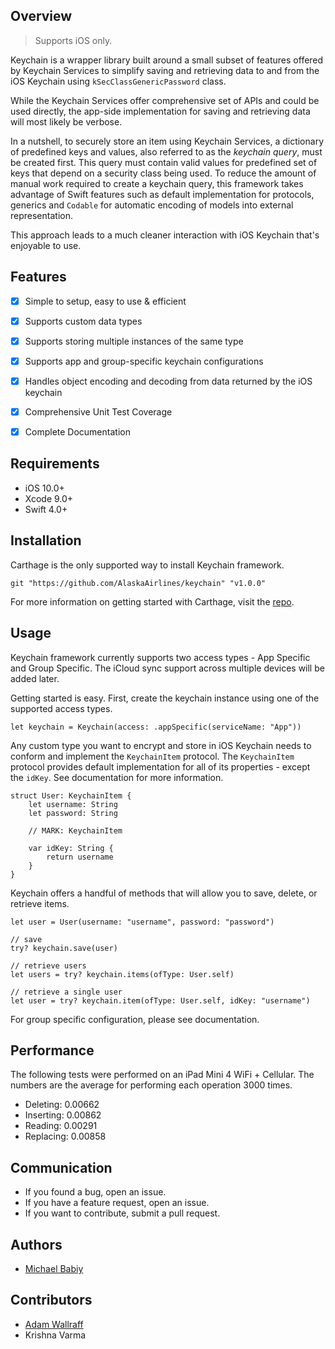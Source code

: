 ## Overview

> Supports iOS only.  

Keychain is a wrapper library built around a small subset of features offered by Keychain Services to simplify saving and retrieving data to and from the iOS Keychain using `kSecClassGenericPassword` class.

While the Keychain Services offer comprehensive set of APIs and could be used directly, the app-side implementation for saving and retrieving data will most likely be verbose.

In a nutshell, to securely store an item using Keychain Services, a dictionary of predefined keys and values, also referred to as the _keychain query_, must be created first. This query must contain valid values for predefined set of keys that depend on a security class being used. To reduce the amount of manual work required to create a keychain query, this framework takes advantage of Swift features such as default implementation for protocols, generics and `Codable` for automatic encoding of models into external representation.

This approach leads to a much cleaner interaction with iOS Keychain that's enjoyable to use.


## Features
- [x] Simple to setup, easy to use & efficient
- [x] Supports custom data types
- [x] Supports storing multiple instances of the same type
- [x] Supports app and group-specific keychain configurations
- [x] Handles object encoding and decoding from data returned by the iOS keychain
- [x] Comprehensive Unit Test Coverage
- [x] Complete Documentation


## Requirements
* iOS 10.0+
* Xcode 9.0+
* Swift 4.0+


## Installation
Carthage is the only supported way to install Keychain framework.

```
git "https://github.com/AlaskaAirlines/keychain" "v1.0.0"
```

For more information on getting started with Carthage, visit the [repo](https://github.com/Carthage/Carthage).


## Usage
Keychain framework currently supports two access types - App Specific and Group Specific. The iCloud sync support across multiple devices will be added later.

Getting started is easy. First, create the keychain instance using one of the supported access types.

```
let keychain = Keychain(access: .appSpecific(serviceName: "App"))
```

Any custom type you want to encrypt and store in iOS Keychain needs to conform and implement the `KeychainItem` protocol. The `KeychainItem` protocol provides default implementation for all of its properties - except the `idKey`. See documentation for more information.

```
struct User: KeychainItem {
    let username: String
    let password: String

    // MARK: KeychainItem

    var idKey: String {
        return username
    }
}
```

Keychain offers a handful of methods that will allow you to save, delete, or retrieve items.

```
let user = User(username: "username", password: "password")

// save
try? keychain.save(user)

// retrieve users
let users = try? keychain.items(ofType: User.self)

// retrieve a single user
let user = try? keychain.item(ofType: User.self, idKey: "username")
```

For group specific configuration, please see documentation.


## Performance
The following tests were performed on an iPad Mini 4 WiFi + Cellular. The numbers are the average for performing each operation 3000 times.

* Deleting: 0.00662
* Inserting: 0.00862
* Reading: 0.00291
* Replacing: 0.00858


## Communication
* If you found a bug, open an issue.
* If you have a feature request, open an issue.
* If you want to contribute, submit a pull request.


## Authors
* [Michael Babiy](https://github.com/michaelbabiy)

## Contributors
* [Adam Wallraff](https://github.com/awallraff)
* Krishna Varma
